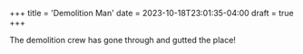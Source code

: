 +++
title = 'Demolition Man'
date = 2023-10-18T23:01:35-04:00
draft = true
+++

The demolition crew has gone through and gutted the place!

